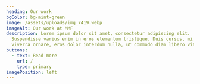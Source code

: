```yaml
---
heading: Our work
bgColor: bg-mint-green
image: /assets/uploads/img_7419.webp
imageAlt: Our work at MMF
description: Lorem ipsum dolor sit amet, consectetur adipiscing elit.
  Suspendisse varius enim in eros elementum tristique. Duis cursus, mi quis
  viverra ornare, eros dolor interdum nulla, ut commodo diam libero vitae erat.
buttons:
  - text: Read more
    url: /
    type: primary
imagePosition: left
---
```

